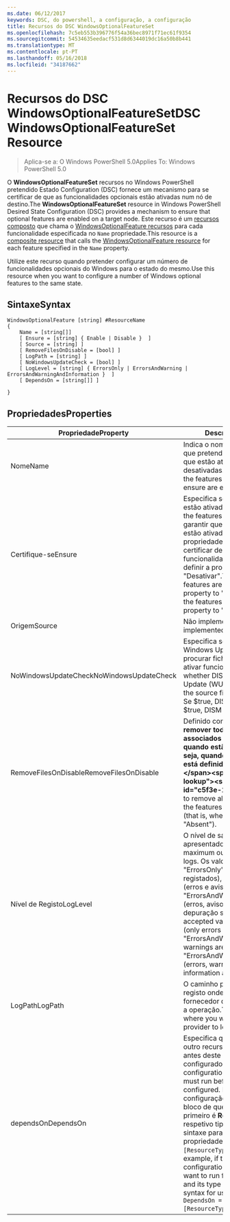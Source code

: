 ```yaml
---
ms.date: 06/12/2017
keywords: DSC, do powershell, a configuração, a configuração
title: Recursos do DSC WindowsOptionalFeatureSet
ms.openlocfilehash: 7c5eb553b396776f54a36bec8971f71ec61f9354
ms.sourcegitcommit: 54534635eedacf531d8d6344019dc16a50b8b441
ms.translationtype: MT
ms.contentlocale: pt-PT
ms.lasthandoff: 05/16/2018
ms.locfileid: "34187662"
---
```

# <a name="dsc-windowsoptionalfeatureset-resource"></a><span data-ttu-id="c5f3e-103">Recursos do DSC WindowsOptionalFeatureSet</span><span class="sxs-lookup"><span data-stu-id="c5f3e-103">DSC WindowsOptionalFeatureSet Resource</span></span>

> <span data-ttu-id="c5f3e-104">Aplica-se a: O Windows PowerShell 5.0</span><span class="sxs-lookup"><span data-stu-id="c5f3e-104">Applies To: Windows PowerShell 5.0</span></span>

<span data-ttu-id="c5f3e-105">O **WindowsOptionalFeatureSet** recursos no Windows PowerShell pretendido Estado Configuration (DSC) fornece um mecanismo para se certificar de que as funcionalidades opcionais estão ativadas num nó de destino.</span><span class="sxs-lookup"><span data-stu-id="c5f3e-105">The **WindowsOptionalFeatureSet** resource in Windows PowerShell Desired State Configuration (DSC) provides a mechanism to ensure that optional features are enabled on a target node.</span></span>
<span data-ttu-id="c5f3e-106">Este recurso é um [recursos composto](authoringResourceComposite.md) que chama o [WindowsOptionalFeature recursos](windowsOptionalFeatureResource.md) para cada funcionalidade especificada no `Name` propriedade.</span><span class="sxs-lookup"><span data-stu-id="c5f3e-106">This resource is a [composite resource](authoringResourceComposite.md) that calls the [WindowsOptionalFeature resource](windowsOptionalFeatureResource.md) for each feature specified in the `Name` property.</span></span>

<span data-ttu-id="c5f3e-107">Utilize este recurso quando pretender configurar um número de funcionalidades opcionais do Windows para o estado do mesmo.</span><span class="sxs-lookup"><span data-stu-id="c5f3e-107">Use this resource when you want to configure a number of Windows optional features to the same state.</span></span>

## <a name="syntax"></a><span data-ttu-id="c5f3e-108">Sintaxe</span><span class="sxs-lookup"><span data-stu-id="c5f3e-108">Syntax</span></span>

```
WindowsOptionalFeature [string] #ResourceName
{
    Name = [string[]]
    [ Ensure = [string] { Enable | Disable }  ]
    [ Source = [string] ]
    [ RemoveFilesOnDisable = [bool] ]
    [ LogPath = [string] ]
    [ NoWindowsUpdateCheck = [bool] ]
    [ LogLevel = [string] { ErrorsOnly | ErrorsAndWarning | ErrorsAndWarningAndInformation }  ]
    [ DependsOn = [string[]] ]

}
```

## <a name="properties"></a><span data-ttu-id="c5f3e-109">Propriedades</span><span class="sxs-lookup"><span data-stu-id="c5f3e-109">Properties</span></span>

|  <span data-ttu-id="c5f3e-110">Propriedade</span><span class="sxs-lookup"><span data-stu-id="c5f3e-110">Property</span></span>  |  <span data-ttu-id="c5f3e-111">Descrição</span><span class="sxs-lookup"><span data-stu-id="c5f3e-111">Description</span></span>   |
|---|---|
| <span data-ttu-id="c5f3e-112">Nome</span><span class="sxs-lookup"><span data-stu-id="c5f3e-112">Name</span></span>| <span data-ttu-id="c5f3e-113">Indica o nome das funcionalidades que pretende para se certificar de que estão ativadas ou desativadas.</span><span class="sxs-lookup"><span data-stu-id="c5f3e-113">Indicates the name of the features that you want to ensure are enabled or disabled.</span></span>|
| <span data-ttu-id="c5f3e-114">Certifique-se</span><span class="sxs-lookup"><span data-stu-id="c5f3e-114">Ensure</span></span>| <span data-ttu-id="c5f3e-115">Especifica se as funcionalidades estão ativadas.</span><span class="sxs-lookup"><span data-stu-id="c5f3e-115">Specifies whether the features are enabled.</span></span> <span data-ttu-id="c5f3e-116">Para garantir que as funcionalidades estão ativadas, defina esta propriedade como "Ativar" para se certificar de que as funcionalidades estão desativadas, definir a propriedade para "Desativar".</span><span class="sxs-lookup"><span data-stu-id="c5f3e-116">To ensure that the features are enabled, set this property to "Enable" To ensure that the features are disabled, set the property to "Disable".</span></span>|
| <span data-ttu-id="c5f3e-117">Origem</span><span class="sxs-lookup"><span data-stu-id="c5f3e-117">Source</span></span>| <span data-ttu-id="c5f3e-118">Não implementado.</span><span class="sxs-lookup"><span data-stu-id="c5f3e-118">Not implemented.</span></span>|
| <span data-ttu-id="c5f3e-119">NoWindowsUpdateCheck</span><span class="sxs-lookup"><span data-stu-id="c5f3e-119">NoWindowsUpdateCheck</span></span>| <span data-ttu-id="c5f3e-120">Especifica se o DISM contacta Windows Update (WU) quando a procurar ficheiros de origem para ativar funcionalidades.</span><span class="sxs-lookup"><span data-stu-id="c5f3e-120">Specifies whether DISM contacts Windows Update (WU) when searching for the source files to enable features.</span></span> <span data-ttu-id="c5f3e-121">Se $true, DISM não contactar WU.</span><span class="sxs-lookup"><span data-stu-id="c5f3e-121">If $true, DISM does not contact WU.</span></span>|
| <span data-ttu-id="c5f3e-122">RemoveFilesOnDisable</span><span class="sxs-lookup"><span data-stu-id="c5f3e-122">RemoveFilesOnDisable</span></span>| <span data-ttu-id="c5f3e-123">Definido como **$true** para remover todos os ficheiros associados as funcionalidades quando estão desativadas (ou seja, quando **Certifique-se** está definido para "Ausente").</span><span class="sxs-lookup"><span data-stu-id="c5f3e-123">Set to **$true** to remove all files associated with the features when they are disabled (that is, when **Ensure** is set to "Absent").</span></span>|
| <span data-ttu-id="c5f3e-124">Nível de Registo</span><span class="sxs-lookup"><span data-stu-id="c5f3e-124">LogLevel</span></span>| <span data-ttu-id="c5f3e-125">O nível de saída máximo apresentado nos registos.</span><span class="sxs-lookup"><span data-stu-id="c5f3e-125">The maximum output level shown in the logs.</span></span> <span data-ttu-id="c5f3e-126">Os valores aceites são: "ErrorsOnly" (apenas erros são registados), "ErrorsAndWarning" (erros e avisos são registados) e "ErrorsAndWarningAndInformation" (erros, avisos e informações de depuração são registados).</span><span class="sxs-lookup"><span data-stu-id="c5f3e-126">The accepted values are: "ErrorsOnly" (only errors are logged), "ErrorsAndWarning" (errors and warnings are logged), and "ErrorsAndWarningAndInformation" (errors, warnings, and debug information are logged).</span></span>|
| <span data-ttu-id="c5f3e-127">LogPath</span><span class="sxs-lookup"><span data-stu-id="c5f3e-127">LogPath</span></span>| <span data-ttu-id="c5f3e-128">O caminho para um ficheiro de registo onde pretende que o fornecedor de recursos para iniciar a operação.</span><span class="sxs-lookup"><span data-stu-id="c5f3e-128">The path to a log file where you want the resource provider to log the operation.</span></span>|
| <span data-ttu-id="c5f3e-129">dependsOn</span><span class="sxs-lookup"><span data-stu-id="c5f3e-129">DependsOn</span></span>| <span data-ttu-id="c5f3e-130">Especifica que a configuração de outro recurso tem de executar antes deste recurso é configurado.</span><span class="sxs-lookup"><span data-stu-id="c5f3e-130">Specifies that the configuration of another resource must run before this resource is configured.</span></span> <span data-ttu-id="c5f3e-131">Por exemplo, se o ID da configuração do recurso de script bloco de que pretende executar primeiro é __ResourceName__ e o respetivo tipo é __ResourceType__, a sintaxe para utilizar esta propriedade é `DependsOn = "[ResourceType]ResourceName"`.</span><span class="sxs-lookup"><span data-stu-id="c5f3e-131">For example, if the ID of the resource configuration script block that you want to run first is __ResourceName__ and its type is __ResourceType__, the syntax for using this property is `DependsOn = "[ResourceType]ResourceName"`.</span></span>|